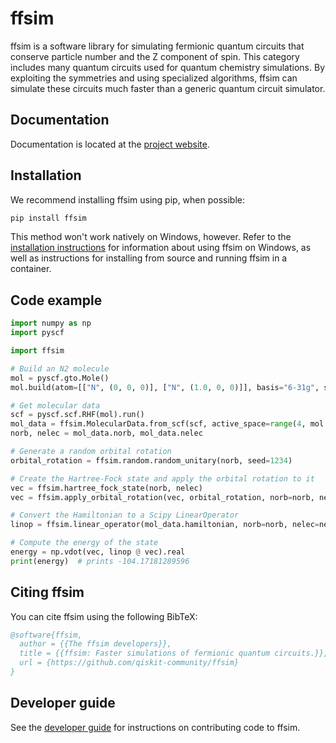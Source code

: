 # ffsim

<!-- start introduction -->

ffsim is a software library for simulating fermionic quantum circuits that conserve particle number and the Z component of spin. This category includes many quantum circuits used for quantum chemistry simulations. By exploiting the symmetries and using specialized algorithms, ffsim can simulate these circuits much faster than a generic quantum circuit simulator.

<!-- end introduction -->

## Documentation

Documentation is located at the [project website](https://qiskit-community.github.io/ffsim/).

## Installation

<!-- start installation -->

We recommend installing ffsim using pip, when possible:

```bash
pip install ffsim
```

This method won't work natively on Windows, however. Refer to the [installation instructions](https://qiskit-community.github.io/ffsim/install.html) for information about using ffsim on Windows, as well as instructions for installing from source and running ffsim in a container.

<!-- end installation -->

## Code example

<!-- start code-example -->

```python
import numpy as np
import pyscf

import ffsim

# Build an N2 molecule
mol = pyscf.gto.Mole()
mol.build(atom=[["N", (0, 0, 0)], ["N", (1.0, 0, 0)]], basis="6-31g", symmetry="Dooh")

# Get molecular data
scf = pyscf.scf.RHF(mol).run()
mol_data = ffsim.MolecularData.from_scf(scf, active_space=range(4, mol.nao_nr()))
norb, nelec = mol_data.norb, mol_data.nelec

# Generate a random orbital rotation
orbital_rotation = ffsim.random.random_unitary(norb, seed=1234)

# Create the Hartree-Fock state and apply the orbital rotation to it
vec = ffsim.hartree_fock_state(norb, nelec)
vec = ffsim.apply_orbital_rotation(vec, orbital_rotation, norb=norb, nelec=nelec)

# Convert the Hamiltonian to a Scipy LinearOperator
linop = ffsim.linear_operator(mol_data.hamiltonian, norb=norb, nelec=nelec)

# Compute the energy of the state
energy = np.vdot(vec, linop @ vec).real
print(energy)  # prints -104.17181289596
```

<!-- end code-example -->

## Citing ffsim

<!-- start citing -->

You can cite ffsim using the following BibTeX:

```bibtex
@software{ffsim,
  author = {{The ffsim developers}},
  title = {{ffsim: Faster simulations of fermionic quantum circuits.}},
  url = {https://github.com/qiskit-community/ffsim}
}
```

<!-- end citing -->

## Developer guide

See the [developer guide](https://github.com/qiskit-community/ffsim/blob/main/CONTRIBUTING.md) for instructions on contributing code to ffsim.
